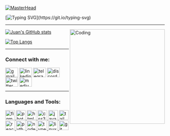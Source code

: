 [![MasterHead](https://user-images.githubusercontent.com/113949476/211379100-16230765-3fe3-4819-9b7e-b35f0175bdb1.png)](https://github.com/JuanPabloDesigner)

[![Typing SVG](https://readme-typing-svg.herokuapp.com?font=Rajdhani&pause=1000&color=9745F5&multiline=true&width=435&height=90&lines=Welcome+to+my+profile%2C;My+name+is+Juan+Pablo%2C+I'm+20yo%2C;I'm+from+Rio+de+Janeiro%2C+Brazil.)](https://git.io/typing-svg)

---

<img align="right" alt="Coding" width="300" src="https://user-images.githubusercontent.com/113949476/211379383-3589960a-8722-4e32-91b4-c5acbc0771fd.svg">

[![Juan's GitHub stats](https://github-readme-stats.vercel.app/api?username=JuanPabloDesigner&show_icons=true&theme=midnight-purple)](https://github.com/anuraghazra/github-readme-stats)

[![Top Langs](https://github-readme-stats.vercel.app/api/top-langs/?username=JuanPabloDesigner&layout=compact&theme=midnight-purple)](https://github.com/anuraghazra/github-readme-stats)











---

<h3 align="left">Connect with me:</h3>
<p align="left">
<a href="mailto:jaypy.uxdesign@gmail.com" target="blank"><img align="center" src="https://user-images.githubusercontent.com/113949476/211393753-1ed05290-a60e-4a1c-8618-520035e885dd.svg" alt="gmail" height="30" width="40" /></a>
<a href="https://www.linkedin.com/in/jaypy/" target="blank"><img align="center" src="https://cdn.jsdelivr.net/gh/devicons/devicon/icons/linkedin/linkedin-original.svg" alt="linkedin" height="30" width="40" /></a>
<a href="https://t.me/jaypy06" target="blank"><img align="center" src="https://upload.wikimedia.org/wikipedia/commons/8/82/Telegram_logo.svg" alt="telegram" height="30" width="40" /></a>
<a href="https://discordapp.com/users/908604345992491018" target="blank"><img align="center" src="https://user-images.githubusercontent.com/113949476/211386675-33e1a066-6e5f-4c02-90e5-519f481604a6.svg" alt="discord" height="30" width="40" /></a>
<a href="https://twitter.com/Juan_UXDesigner" target="blank"><img align="center" src="https://cdn.jsdelivr.net/gh/devicons/devicon/icons/twitter/twitter-original.svg" alt="twitter" height="30" width="40" /></a>
<a href="https://medium.com/@JuanPablo." target="blank"><img align="center" src="https://www.svgrepo.com/show/354057/medium-icon.svg" alt="medium" height="30" width="40" /></a>
  <!--
<a href="https://twitter.com/Juan_UXDesigner" target="blank"><img align="center" src="https://cdn.jsdelivr.net/npm/simple-icons@3.0.1/icons/twitter.svg" alt="" height="30" width="40" /></a>
<a href="https://www.linkedin.com/in/jaypy/" target="blank"><img align="center" src="https://cdn.jsdelivr.net/npm/simple-icons@3.0.1/icons/linkedin.svg" alt="" height="30" width="40" /></a>
<a href="your link" target="blank"><img align="center" src="https://cdn.jsdelivr.net/npm/simple-icons@3.0.1/icons/instagram.svg" alt="" height="30" width="40" /></a>
<a href="your link" target="blank"><img align="center" src="https://cdn.jsdelivr.net/npm/simple-icons@3.0.1/icons/youtube.svg" alt="" height="30" width="40" /></a>
  -->
</p>

---

<h3 align="left">Languages and Tools:</h3>
<p align="left">
    <!--
  <a href="https://www.cprogramming.com/" target="_blank"> <img src="https://devicons.github.io/devicon/devicon.git/icons/c/c-original.svg" alt="c" width="40" height="40"/> </a>
  <a href="https://www.w3schools.com/cpp/" target="_blank"> <img src="https://devicons.github.io/devicon/devicon.git/icons/cplusplus/cplusplus-original.svg" alt="cplusplus" width="40" height="40"/> </a>
  <a href="https://flutter.dev" target="_blank"> <img src="https://www.vectorlogo.zone/logos/flutterio/flutterio-icon.svg" alt="flutter" width="40" height="40"/> </a>
    -->
  <a href="https://www.figma.com/" target="_blank"> <img src="https://www.vectorlogo.zone/logos/figma/figma-icon.svg" alt="figma" width="30" height="30"/> </a>
  <a href="https://www.photoshop.com/en" target="_blank"> <img src="https://upload.wikimedia.org/wikipedia/commons/thumb/a/af/Adobe_Photoshop_CC_icon.svg/512px-Adobe_Photoshop_CC_icon.svg.png?20200616073617" alt="photoshop" width="30" height="30"/> </a>
  <a href="https://www.w3.org/html/" target="_blank"> <img src="https://cdn.jsdelivr.net/gh/devicons/devicon/icons/html5/html5-original.svg" alt="html5" width="30" height="30"/> </a>
  <a href="https://www.w3schools.com/css/" target="_blank"> <img src="https://cdn.jsdelivr.net/gh/devicons/devicon/icons/css3/css3-original.svg" alt="css3" width="30" height="30"/> </a>
  <a href="https://www.w3schools.com/js/" target="_blank"> <img src="https://cdn.jsdelivr.net/gh/devicons/devicon/icons/javascript/javascript-original.svg" alt="javascript" width="30" height="30"/> </a>
  <a href="https://tailwindcss.com" target="_blank"> <img src="https://cdn.jsdelivr.net/gh/devicons/devicon/icons/tailwindcss/tailwindcss-plain.svg" alt="tailwindcss" width="30" height="30"/> </a>
  <a href="https://reactjs.org/" target="_blank"> <img src="https://cdn.jsdelivr.net/gh/devicons/devicon/icons/react/react-original.svg" alt="react" width="30" height="30"/> </a>
  <a href="https://www.python.org" target="_blank"> <img src="https://cdn.jsdelivr.net/gh/devicons/devicon/icons/python/python-original.svg" alt="python" width="30" height="30"/> </a>
  <a href="https://nodejs.org" target="_blank"> <img src="https://cdn.jsdelivr.net/gh/devicons/devicon/icons/nodejs/nodejs-original.svg" alt="nodejs" width="30" height="30"/> </a>
  <a href="https://www.typescriptlang.org/" target="_blank"> <img src="https://cdn.jsdelivr.net/gh/devicons/devicon/icons/typescript/typescript-original.svg" alt="typescript" width="30" height="30"/> </a>
  <a href="https://www.linux.org/" target="_blank"> <img src="https://cdn.jsdelivr.net/gh/devicons/devicon/icons/linux/linux-original.svg" alt="linux" width="30" height="30"/> </a>
  <a href="https://git-scm.com/" target="_blank"> <img src="https://www.vectorlogo.zone/logos/git-scm/git-scm-icon.svg" alt="git" width="30" height="30"/> </a>
</p>
